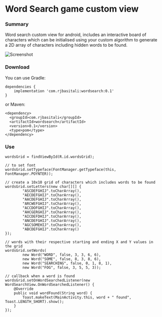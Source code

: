 # Word Search game custom view

### Summary

Word search custom view for android, includes an interactive board of characters which can be initialised using your custom algorithm to generate a 2D array of characters including hidden words to be found.


![Screenshot](https://github.com/rjbasitali/word-search-custom-view-android/blob/master/screenshot.jpg)


### Download

You can use Gradle:

```
dependencies {
	implementation 'com.rjbasitali:wordsearch:0.1'
}
```

or Maven:

```
<dependency>
  <groupId>com.rjbasitali</groupId>
  <artifactId>wordsearch</artifactId>
  <version>0.1</version>
  <type>pom</type>
</dependency>
```

### Use

```
wordsGrid = findViewById(R.id.wordsGrid);

// to set font
wordsGrid.setTypeface(FontManager.getTypeface(this, FontManager.POYNTER));

// create a 10x10 grid of characters which includes words to be found
wordsGrid.setLetters(new char[][] {
        "ASCDEFGHIJ".toCharArray(),
        "AECDEFGHIJ".toCharArray(),
        "AACDEFGHIJ".toCharArray(),
        "ARCWEFGHIJ".toCharArray(),
        "ACCDOFGHIJ".toCharArray(),
        "AHCGERGHIJ".toCharArray(),
        "AICDEFDHIJ".toCharArray(),
        "ANCDEFGHIJ".toCharArray(),
        "AGCSOMEHIJ".toCharArray(),
        "ABCDEFGHIJ".toCharArray()
});

// words with their respective starting and ending X and Y values in the grid
wordsGrid.setWords(
        new Word("WORD", false, 3, 3, 6, 6),
        new Word("SOME", false, 8, 3, 8, 6),
        new Word("SEARCHING", false, 0, 1, 8, 1),
        new Word("FOG", false, 3, 5, 5, 3));

// callback when a word is found
wordsGrid.setOnWordSearchedListener(new WordSearchView.OnWordSearchedListener() {
    @Override
    public void wordFound(String word) {
        Toast.makeText(MainActivity.this, word + " found", Toast.LENGTH_SHORT).show();
    }
});
```

